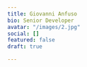 ```yaml
---
title: Giovanni Anfuso
bio: Senior Developer
avatar: "/images/2.jpg"
social: []
featured: false
draft: true

---
```


